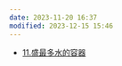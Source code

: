 ```yaml
---
date: 2023-11-20 16:37
modified: 2023-12-15 15:46
---
```

- [11.盛最多水的容器](https://leetcode.cn/problems/container-with-most-water/)
